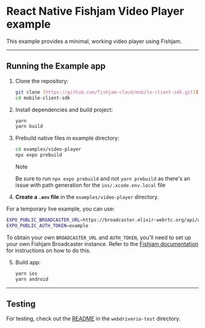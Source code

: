 # React Native Fishjam Video Player example

This example provides a minimal, working video player using Fishjam.

---

## Running the Example app

1.  Clone the repository:

    ```bash
    git clone [https://github.com/fishjam-cloud/mobile-client-sdk.git](https://github.com/fishjam-cloud/mobile-client-sdk.git)
    cd mobile-client-sdk
    ```

2.  Install dependencies and build project:

    ```bash
    yarn
    yarn build
    ```

3.  Prebuild native files in example directory:

    ```bash
    cd examples/video-player
    npx expo prebuild
    ```

    > [!NOTE]
    > Be sure to run `npx expo prebuild` and not `yarn prebuild` as there's an issue with path generation for the `ios/.xcode.env.local` file

4.  **Create a `.env` file** in the `examples/video-player` directory.

For a temporary live example, you can use:

```bash
EXPO_PUBLIC_BROADCASTER_URL=https://broadcaster.elixir-webrtc.org/api/whep
EXPO_PUBLIC_AUTH_TOKEN=example
```

To obtain your own `BROADCASTER_URL` and `AUTH_TOKEN`, you'll need to set up your own Fishjam Broadcaster instance. Refer to the [Fishjam documentation](https://docs.fishjam.io/livestreaming#viewers) for instructions on how to do this.

5.  Build app:

    ```bash
    yarn ios
    yarn android
    ```

---

## Testing

For testing, check out the [README](../webdriverio-test/readme.md) in the `webdriverio-test` directory.
